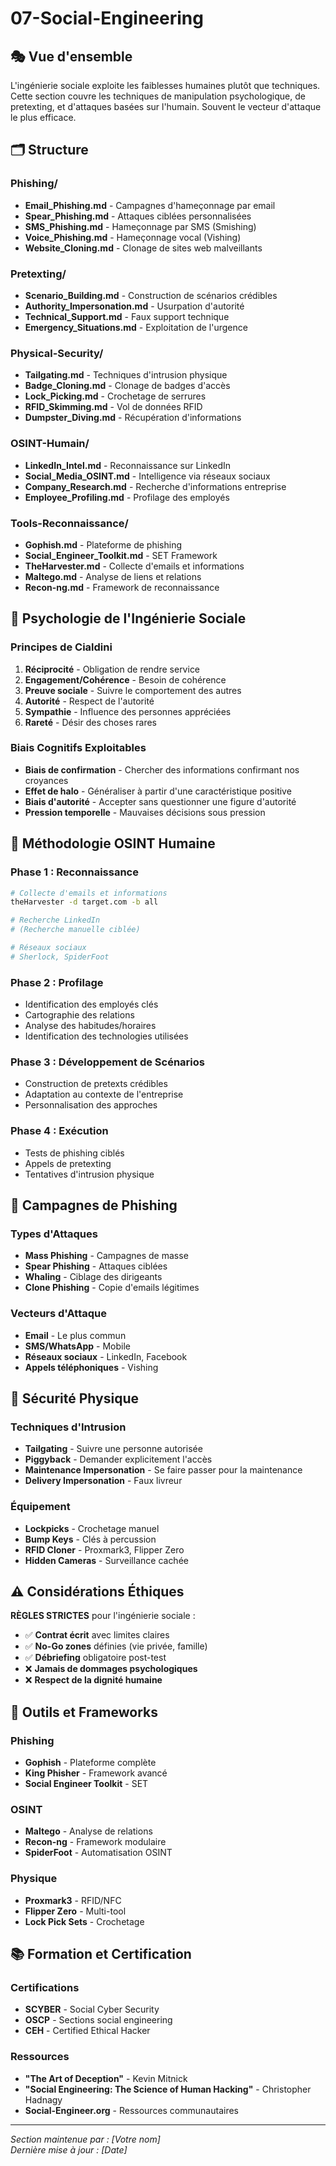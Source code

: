 # 07-Social-Engineering

## 🎭 Vue d'ensemble

L'ingénierie sociale exploite les faiblesses humaines plutôt que techniques. Cette section couvre les techniques de manipulation psychologique, de pretexting, et d'attaques basées sur l'humain. Souvent le vecteur d'attaque le plus efficace.

## 🗂️ Structure

### Phishing/
- **Email_Phishing.md** - Campagnes d'hameçonnage par email
- **Spear_Phishing.md** - Attaques ciblées personnalisées
- **SMS_Phishing.md** - Hameçonnage par SMS (Smishing)
- **Voice_Phishing.md** - Hameçonnage vocal (Vishing)
- **Website_Cloning.md** - Clonage de sites web malveillants

### Pretexting/
- **Scenario_Building.md** - Construction de scénarios crédibles
- **Authority_Impersonation.md** - Usurpation d'autorité
- **Technical_Support.md** - Faux support technique
- **Emergency_Situations.md** - Exploitation de l'urgence

### Physical-Security/
- **Tailgating.md** - Techniques d'intrusion physique
- **Badge_Cloning.md** - Clonage de badges d'accès
- **Lock_Picking.md** - Crochetage de serrures
- **RFID_Skimming.md** - Vol de données RFID
- **Dumpster_Diving.md** - Récupération d'informations

### OSINT-Humain/
- **LinkedIn_Intel.md** - Reconnaissance sur LinkedIn
- **Social_Media_OSINT.md** - Intelligence via réseaux sociaux
- **Company_Research.md** - Recherche d'informations entreprise
- **Employee_Profiling.md** - Profilage des employés

### Tools-Reconnaissance/
- **Gophish.md** - Plateforme de phishing
- **Social_Engineer_Toolkit.md** - SET Framework
- **TheHarvester.md** - Collecte d'emails et informations
- **Maltego.md** - Analyse de liens et relations
- **Recon-ng.md** - Framework de reconnaissance

## 🧠 Psychologie de l'Ingénierie Sociale

### Principes de Cialdini
1. **Réciprocité** - Obligation de rendre service
2. **Engagement/Cohérence** - Besoin de cohérence
3. **Preuve sociale** - Suivre le comportement des autres
4. **Autorité** - Respect de l'autorité
5. **Sympathie** - Influence des personnes appréciées
6. **Rareté** - Désir des choses rares

### Biais Cognitifs Exploitables
- **Biais de confirmation** - Chercher des informations confirmant nos croyances
- **Effet de halo** - Généraliser à partir d'une caractéristique positive
- **Biais d'autorité** - Accepter sans questionner une figure d'autorité
- **Pression temporelle** - Mauvaises décisions sous pression

## 🎯 Méthodologie OSINT Humaine

### Phase 1 : Reconnaissance
```bash
# Collecte d'emails et informations
theHarvester -d target.com -b all

# Recherche LinkedIn
# (Recherche manuelle ciblée)

# Réseaux sociaux
# Sherlock, SpiderFoot
```

### Phase 2 : Profilage
- Identification des employés clés
- Cartographie des relations
- Analyse des habitudes/horaires
- Identification des technologies utilisées

### Phase 3 : Développement de Scénarios
- Construction de pretexts crédibles
- Adaptation au contexte de l'entreprise
- Personnalisation des approches

### Phase 4 : Exécution
- Tests de phishing ciblés
- Appels de pretexting
- Tentatives d'intrusion physique

## 📧 Campagnes de Phishing

### Types d'Attaques
- **Mass Phishing** - Campagnes de masse
- **Spear Phishing** - Attaques ciblées
- **Whaling** - Ciblage des dirigeants
- **Clone Phishing** - Copie d'emails légitimes

### Vecteurs d'Attaque
- **Email** - Le plus commun
- **SMS/WhatsApp** - Mobile
- **Réseaux sociaux** - LinkedIn, Facebook
- **Appels téléphoniques** - Vishing

## 🏢 Sécurité Physique

### Techniques d'Intrusion
- **Tailgating** - Suivre une personne autorisée
- **Piggyback** - Demander explicitement l'accès
- **Maintenance Impersonation** - Se faire passer pour la maintenance
- **Delivery Impersonation** - Faux livreur

### Équipement
- **Lockpicks** - Crochetage manuel
- **Bump Keys** - Clés à percussion
- **RFID Cloner** - Proxmark3, Flipper Zero
- **Hidden Cameras** - Surveillance cachée

## ⚠️ Considérations Éthiques

**RÈGLES STRICTES** pour l'ingénierie sociale :

- ✅ **Contrat écrit** avec limites claires
- ✅ **No-Go zones** définies (vie privée, famille)
- ✅ **Débriefing** obligatoire post-test
- ❌ **Jamais de dommages psychologiques**
- ❌ **Respect de la dignité humaine**

## 🔧 Outils et Frameworks

### Phishing
- **Gophish** - Plateforme complète
- **King Phisher** - Framework avancé
- **Social Engineer Toolkit** - SET

### OSINT
- **Maltego** - Analyse de relations
- **Recon-ng** - Framework modulaire
- **SpiderFoot** - Automatisation OSINT

### Physique
- **Proxmark3** - RFID/NFC
- **Flipper Zero** - Multi-tool
- **Lock Pick Sets** - Crochetage

## 📚 Formation et Certification

### Certifications
- **SCYBER** - Social Cyber Security
- **OSCP** - Sections social engineering
- **CEH** - Certified Ethical Hacker

### Ressources
- **"The Art of Deception"** - Kevin Mitnick
- **"Social Engineering: The Science of Human Hacking"** - Christopher Hadnagy
- **Social-Engineer.org** - Ressources communautaires

---
*Section maintenue par : [Votre nom]*  
*Dernière mise à jour : [Date]* 